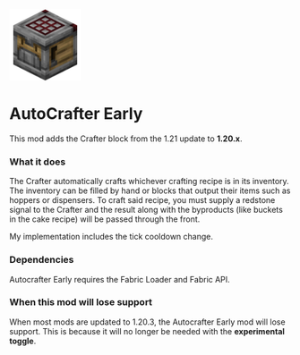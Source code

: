 <img src="./src/main/resources/assets/crafter/icon.png" width="128">

# AutoCrafter Early

This mod adds the Crafter block from the 1.21 update to **1.20.x**.

### What it does

The Crafter automatically crafts whichever crafting recipe is in its inventory. The inventory can be filled by hand or blocks that output their items such as hoppers or dispensers. To craft said recipe, you must supply a redstone signal to the Crafter and the result along with the byproducts (like buckets in the cake recipe) will be passed through the front.

My implementation includes the tick cooldown change.

### Dependencies

Autocrafter Early requires the Fabric Loader and Fabric API.

### When this mod will lose support

When most mods are updated to 1.20.3, the Autocrafter Early mod will lose support. This is because it will no longer be needed with the **experimental toggle**.

